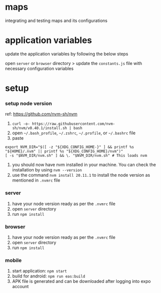 # maps
integrating and testing maps and its configurations

# application variables

update the application variables by following the below steps

open `server` or `browser` directory > update the `constants.js` file with necessary configuration variables

# setup

### setup node version

ref: https://github.com/nvm-sh/nvm

1. `curl -o- https://raw.githubusercontent.com/nvm-sh/nvm/v0.40.1/install.sh | bash`
1. open `~/.bash_profile`, `~/.zshrc`, `~/.profile`, or `~/.bashrc` file
1. paste
```
export NVM_DIR="$([ -z "${XDG_CONFIG_HOME-}" ] && printf %s "${HOME}/.nvm" || printf %s "${XDG_CONFIG_HOME}/nvm")"
[ -s "$NVM_DIR/nvm.sh" ] && \. "$NVM_DIR/nvm.sh" # This loads nvm
```
1. you should now have nvm installed in your machine. You can check the installation by using `nvm --version`
1. use the command `nvm install 20.11.1` to install the node version as mentioned in `.nvmrc` file


### server
1. have your node version ready as per the `.nvmrc` file
1. open `server` directory
1. run `npm install`

### browser
1. have your node version ready as per the `.nvmrc` file
1. open `server` directory
1. run `npm install`

### mobile
1. start application: `npm start`
1. build for android: `npm run eas:build`
1. APK file is generated and can be downloaded after logging into expo account
